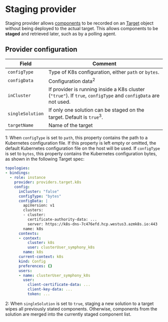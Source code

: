 # Staging provider

Staging provider allows [components](../concepts/unified-object-model/solution.md#componentspec) to be recorded on an [Target](../concepts/unified-object-model/target.md) object without being deployed to the actual target. This allows components to be **staged** and retrieved later, such as by a polling agent. 

## Provider configuration

| Field | Comment |
|--------|--------|
| `configType` | Type of K8s configuration, either `path` or `bytes`. |
| `configData` | Configuration data<sup>2</sup> |
| `inCluster` | If provider is running inside a K8s cluster (`"true"`). If `true`, `configType` and `configData` are not used. |
| `singleSolution` | If only one solution can be staged on the target. Default is `true`<sup>3</sup>. |
| `targetName` | Name of the target |

1: When `configType` is set to `path`, this property contains the path to a Kubernetes configuration file. If this property is left empty or omitted, the default Kubernetes configuration file on the host will be used. If `configType` is set to `bytes`, this property contains the Kubernetes configuration bytes, as shown in the following Target spec:

```yaml
topologies:
- bindings:
  - role: instance
    provider: providers.target.k8s
    config:
      inCluster: "false"
      configType: "bytes"
      configData: |
        apiVersion: v1
        clusters:
        - cluster:
          certificate-authority-data: ...
          server: https://k8s-dns-7c476efd.hcp.westus3.azmk8s.io:443
        name: k8s
      contexts:
      - context:
          cluster: k8s
          user: clusterUser_symphony_k8s
        name: k8s
      current-context: k8s
      kind: Config
      preferences: {}
      users:
      - name: clusterUser_symphony_k8s
        user:
          client-certificate-data: ...
          client-key-data: ...
          token: ...
```

2: When `singleSolution` is set to `true`, staging a new solution to a target wipes all previously stated components. Otherwise, components from the solution are merged into the currently staged component list.
